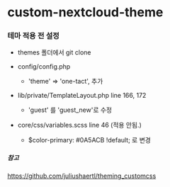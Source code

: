 # custom-nextcloud-theme

### 테마 적용 전 설정

* themes 폴더에서 git clone

* config/config.php

  * 'theme' => 'one-tact', 추가

* lib/private/TemplateLayout.php line 166, 172

  * 'guest' 를 'guest_new'로 수정

* core/css/variables.scss line 46 (적용 안됨.)

  * $color-primary: #0A5ACB !default; 로 변경



##### 참고
https://github.com/juliushaertl/theming_customcss
